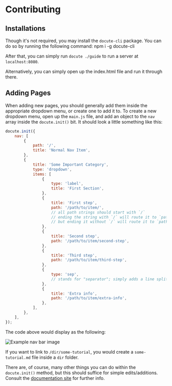 # Contributing

## Installations

Though it's not required, you may install the `docute-cli` package. You can do so by running the following command:
    npm i -g docute-cli

After that, you can simply run `docute ./guide` to run a server at `localhost:8080`.

Alternatively, you can simply open up the index.html file and run it through there.

## Adding Pages

When adding new pages, you should generally add them inside the appropriate dropdown menu, or create one to add it to. To create a new dropdown menu, open up the `main.js` file, and add an object to the `nav` array inside the `docute.init()` bit. It should look a little something like this:
```js
docute.init({
	nav: [
		{
			path: '/',
			title: 'Normal Nav Item',
		},
		{
			title: 'Some Important Category',
			type: 'dropdown',
			items: [
				{
					type: 'label',
					title: 'First Section',
				},
				{
					title: 'First step',
					path: '/path/to/item/',
					// all path strings should start with `/`
					// ending the string with `/` will route it to `path/to/file/README.md
					// but ending it without `/` will route it to `path/to/file.md
				},
				{
					title: 'Second step',
					path: '/path/to/item/second-step',
				},
				{
					title: 'Third step',
					path: '/path/to/item/third-step',
				},
				{
					type: 'sep',
					// stands for "separator"; simply adds a line split between items
				},
				{
					title: 'Extra info',
					path: '/path/to/item/extra-info',
				},
			],
		},
	],
});
```

The code above would display as the following:

![Example nav bar image](http://i.imgur.com/E6wYHKF.png)

If you want to link to `/dir/some-tutorial`, you would create a `some-tutorial.md` file inside a `dir` folder.

There are, of course, many other things you can do within the `docute.init()` method, but this should suffice for simple edits/additions. Consult the [documentation site](https://docute.js.org/#/home) for further info.
